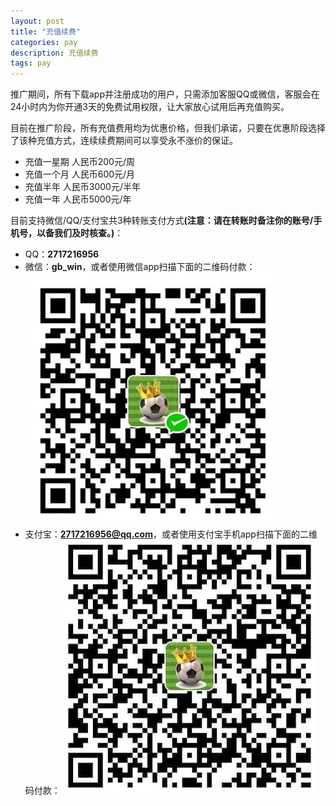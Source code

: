 ```yaml
---
layout: post
title: "充值续费"
categories: pay
description: 充值续费
tags: pay
---
```

推广期间，所有下载app并注册成功的用户，只需添加客服QQ或微信，客服会在24小时内为你开通3天的免费试用权限，让大家放心试用后再充值购买。

目前在推广阶段，所有充值费用均为优惠价格，但我们承诺，只要在优惠阶段选择了该种充值方式，连续续费期间可以享受永不涨价的保证。

* 充值一星期 人民币200元/周
* 充值一个月 人民币600元/月
* 充值半年  人民币3000元/半年
* 充值一年  人民币5000元/年

目前支持微信/QQ/支付宝共3种转账支付方式<strong>(注意：请在转账时备注你的账号/手机号，以备我们及时核查。)</strong>：

* QQ：<strong>2717216956</strong>
* 微信：<strong>gb_win</strong>，或者使用微信app扫描下面的二维码付款：
![wxpay](/media/files/wxpay.png)
* 支付宝：<strong>2717216956@qq.com</strong>，或者使用支付宝手机app扫描下面的二维码付款：
![alipay](/media/files/alipay.png)